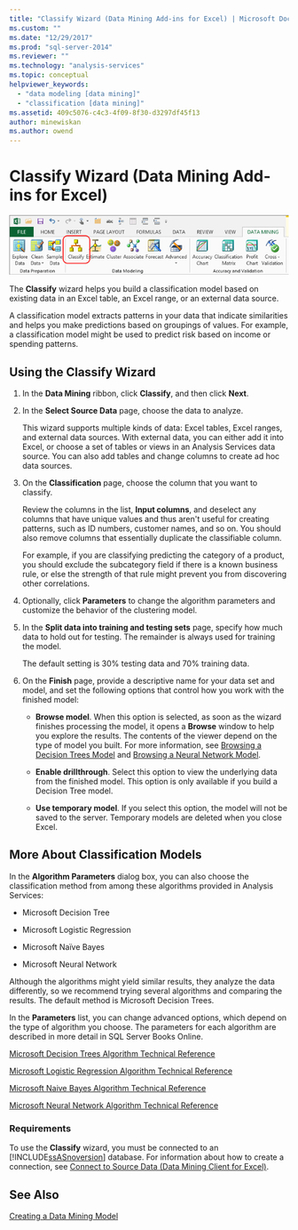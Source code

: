 ```yaml
---
title: "Classify Wizard (Data Mining Add-ins for Excel) | Microsoft Docs"
ms.custom: ""
ms.date: "12/29/2017"
ms.prod: "sql-server-2014"
ms.reviewer: ""
ms.technology: "analysis-services"
ms.topic: conceptual
helpviewer_keywords: 
  - "data modeling [data mining]"
  - "classification [data mining]"
ms.assetid: 409c5076-c4c3-4f09-8f30-d3297df45f13
author: minewiskan
ms.author: owend
---
```

# Classify Wizard (Data Mining Add-ins for Excel)
  ![Classify wizard in Data Mining ribbon](media/dmc-classify.gif "Classify wizard in Data Mining ribbon")  
  
 The **Classify** wizard helps you build a classification model based on existing data in an Excel table, an Excel range, or an external data source.  
  
 A classification model extracts patterns in your data that indicate similarities and helps you make predictions based on groupings of values. For example, a classification model might be used to predict risk based on income or spending patterns.  
  
## Using the Classify Wizard  
  
1.  In the **Data Mining** ribbon, click **Classify**, and then click **Next**.  
  
2.  In the **Select Source Data** page, choose the data to analyze.  
  
     This wizard supports multiple kinds of data: Excel tables, Excel ranges, and external data sources. With external data, you can either add it into Excel, or choose a set of tables or views in an Analysis Services data source. You can also add tables and change columns to create ad hoc data sources.  
  
3.  On the **Classification** page, choose the column that you want to classify.  
  
     Review the columns in the list, **Input columns**, and deselect any columns that have unique values and thus aren't useful for creating patterns, such as ID numbers, customer names, and so on. You should also remove columns that essentially duplicate the classifiable column.  
  
     For example, if you are classifying predicting the category of a product, you should exclude the subcategory field if there is a known business rule, or else the strength of that rule might prevent you from discovering other correlations.  
  
4.  Optionally, click **Parameters** to change the algorithm parameters and customize the behavior of the clustering model.  
  
5.  In the **Split data into training and testing sets** page, specify how much data to hold out for testing. The remainder is always used for training the model.  
  
     The default setting is 30% testing data and 70% training data.  
  
6.  On the **Finish** page, provide a descriptive name for your data set and model, and set the following options that control how you work with the finished model:  
  
    -   **Browse model**. When this option is selected, as soon as the wizard finishes processing the model, it opens a **Browse** window to help you explore the results. The contents of the viewer depend on the type of model you built. For more information, see [Browsing a Decision Trees Model](browsing-a-decision-trees-model.md) and [Browsing a Neural Network Model](browsing-a-neural-network-model.md).  
  
    -   **Enable drillthrough**. Select this option to view the underlying data from the finished model. This option is only available if you build a Decision Tree model.  
  
    -   **Use temporary model**. If you select this option, the model will not be saved to the server. Temporary models are deleted when you close Excel.  
  
## More About Classification Models  
 In the **Algorithm Parameters** dialog box, you can also choose the classification method from among these algorithms provided in Analysis Services:  
  
-   Microsoft Decision Tree  
  
-   Microsoft Logistic Regression  
  
-   Microsoft Naïve Bayes  
  
-   Microsoft Neural Network  
  
 Although the algorithms might yield similar results, they analyze the data differently, so we recommend trying several algorithms and comparing the results. The default method is Microsoft Decision Trees.  
  
 In the **Parameters** list, you can change advanced options, which depend on the type of algorithm you choose. The parameters for each algorithm are described in more detail in SQL Server Books Online.  
  
 [Microsoft Decision Trees Algorithm Technical Reference](data-mining/microsoft-decision-trees-algorithm-technical-reference.md)  
  
 [Microsoft Logistic Regression Algorithm Technical Reference](data-mining/microsoft-logistic-regression-algorithm-technical-reference.md)  
  
 [Microsoft Naive Bayes Algorithm Technical Reference](data-mining/microsoft-naive-bayes-algorithm-technical-reference.md)  
  
 [Microsoft Neural Network Algorithm Technical Reference](data-mining/microsoft-neural-network-algorithm-technical-reference.md)  
  
### Requirements  
 To use the **Classify** wizard, you must be connected to an [!INCLUDE[ssASnoversion](../includes/ssasnoversion-md.md)] database. For information about how to create a connection, see [Connect to Source Data &#40;Data Mining Client for Excel&#41;](connect-to-source-data-data-mining-client-for-excel.md).  
  
## See Also  
 [Creating a Data Mining Model](creating-a-data-mining-model.md)  
  
  
